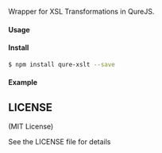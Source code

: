 Wrapper for XSL Transformations in QureJS.

#### Usage

#### Install

```bash
$ npm install qure-xslt --save
```

#### Example

## LICENSE

(MIT License)

See the LICENSE file for details